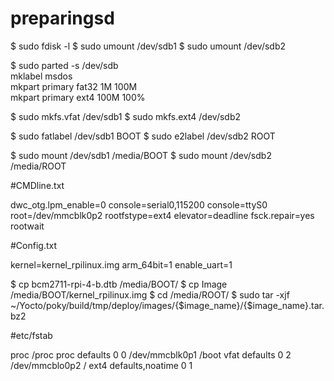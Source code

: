 # preparingsd

$ sudo fdisk -l
$ sudo umount /dev/sdb1
$ sudo umount /dev/sdb2

$ sudo parted -s /dev/sdb \
mklabel msdos \
mkpart primary fat32 1M 100M \
mkpart primary ext4 100M 100%

$ sudo mkfs.vfat /dev/sdb1
$ sudo mkfs.ext4 /dev/sdb2

$ sudo fatlabel /dev/sdb1 BOOT
$ sudo e2label /dev/sdb2 ROOT

$ sudo mount /dev/sdb1 /media/BOOT
$ sudo mount /dev/sdb2 /media/ROOT

#CMDline.txt 

dwc_otg.lpm_enable=0 console=serial0,115200 console=ttyS0 root=/dev/mmcblk0p2 rootfstype=ext4 elevator=deadline fsck.repair=yes rootwait

#Config.txt

kernel=kernel_rpilinux.img
arm_64bit=1
enable_uart=1

$ cp bcm2711-rpi-4-b.dtb /media/BOOT/
$ cp Image /media/BOOT/kernel_rpilinux.img
$ cd /media/ROOT/
$ sudo tar -xjf ~/Yocto/poky/build/tmp/deploy/images/{$image_name}/{$image_name}.tar.bz2

#etc/fstab 

proc                    /proc           proc    defaults          0       0
/dev/mmcblk0p1          /boot           vfat    defaults          0       2
/dev/mmcblo0p2          /               ext4    defaults,noatime  0       1


